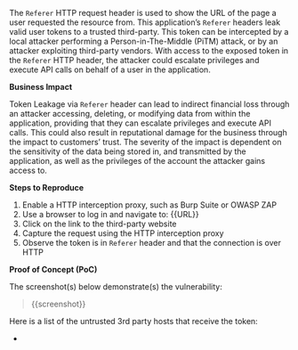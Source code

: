 The `Referer` HTTP request header is used to show the URL of the page a user requested the resource from. This application’s `Referer` headers leak valid user tokens to a trusted third-party. This token can be intercepted by a local attacker performing a Person-in-The-Middle (PiTM) attack, or by an attacker exploiting third-party vendors. With access to the exposed token in the `Referer` HTTP header, the attacker could escalate privileges and execute API calls on behalf of a user in the application.

**Business Impact**

Token Leakage via `Referer` header can lead to indirect financial loss through an attacker accessing, deleting, or modifying data from within the application, providing that they can escalate privileges and execute API calls. This could also result in reputational damage for the business through the impact to customers’ trust. The severity of the impact is dependent on the sensitivity of the data being stored in, and transmitted by the application, as well as the privileges of the account the attacker gains access to.

**Steps to Reproduce**

1. Enable a HTTP interception proxy, such as Burp Suite or OWASP ZAP
1. Use a browser to log in and navigate to: {{URL}}
1. Click on the link to the third-party website
1. Capture the request using the HTTP interception proxy
1. Observe the token is in `Referer` header and that the connection is over HTTP

**Proof of Concept (PoC)**

The screenshot(s) below demonstrate(s) the vulnerability:
>
> {{screenshot}}

Here is a list of the untrusted 3rd party hosts that receive the token:

- 
